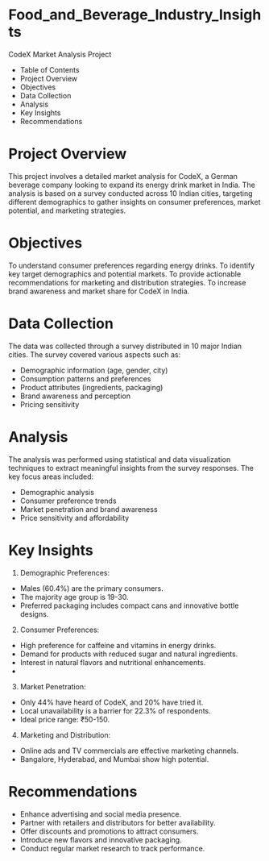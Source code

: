 # Food_and_Beverage_Industry_Insights

CodeX Market Analysis Project
- Table of Contents
- Project Overview
- Objectives
- Data Collection
- Analysis
- Key Insights
- Recommendations

# Project Overview
This project involves a detailed market analysis for CodeX, a German beverage company looking to expand its energy drink market in India. The analysis is based on a survey conducted across 10 Indian cities, targeting different demographics to gather insights on consumer preferences, market potential, and marketing strategies.

# Objectives
To understand consumer preferences regarding energy drinks.
To identify key target demographics and potential markets.
To provide actionable recommendations for marketing and distribution strategies.
To increase brand awareness and market share for CodeX in India.

# Data Collection
The data was collected through a survey distributed in 10 major Indian cities. The survey covered various aspects such as:

- Demographic information (age, gender, city)
- Consumption patterns and preferences
- Product attributes (ingredients, packaging)
- Brand awareness and perception
- Pricing sensitivity

# Analysis
The analysis was performed using statistical and data visualization techniques to extract meaningful insights from the survey responses. 
The key focus areas included:

- Demographic analysis
- Consumer preference trends
- Market penetration and brand awareness
- Price sensitivity and affordability

# Key Insights
1. Demographic Preferences:
- Males (60.4%) are the primary consumers.
- The majority age group is 19-30.
- Preferred packaging includes compact cans and innovative bottle designs.

2. Consumer Preferences:
- High preference for caffeine and vitamins in energy drinks.
- Demand for products with reduced sugar and natural ingredients.
- Interest in natural flavors and nutritional enhancements.
- 
3. Market Penetration:
- Only 44% have heard of CodeX, and 20% have tried it.
- Local unavailability is a barrier for 22.3% of respondents.
- Ideal price range: ₹50-150.

4. Marketing and Distribution:
- Online ads and TV commercials are effective marketing channels.
- Bangalore, Hyderabad, and Mumbai show high potential.

# Recommendations
- Enhance advertising and social media presence.
- Partner with retailers and distributors for better availability.
- Offer discounts and promotions to attract consumers.
- Introduce new flavors and innovative packaging.
- Conduct regular market research to track performance.

